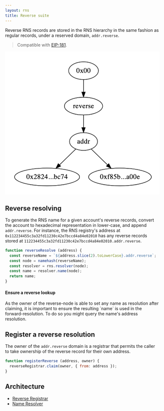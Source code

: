 ```yaml
---
layout: rns
title: Reverse suite
---
```


Reverse RNS records are stored in the RNS hierarchy in the same fashion as regular records, under a reserved domain, `addr.reverse`.

> Compatible with [EIP-181](https://eips.ethereum.org/EIPS/eip-181).

<img src="/img/addr_suite.png" class="img-fluid" alt="addr_suite" />

## Reverse resolving

To generate the RNS name for a given account's reverse records, convert the account to hexadecimal representation in lower-case, and append `addr.reverse`. For instance, the RNS registry's address at `0x112234455c3a32fd11230c42e7bccd4a84e02010` has any reverse records stored at `112234455c3a32fd11230c42e7bccd4a84e02010.addr.reverse`.

```js
function reverseResolve (address) {
  const reverseName = `${address.slice(2).toLowerCase}.addr.reverse`;
  const node = namehash(reverseName);
  const resolver = rns.resolver(node);
  const name = resolver.name(node);
  return name;
}
```

<div class="alert alert-warning">
  <h4>Ensure a reverse lookup</h4>
  As the owner of the reverse-node is able to set any name as resolution after claiming, it is important to ensure the resulting `name` is used in the forward-resolution. To do so you might query the name's address resolution.
</div>

## Register a reverse resolution

The owner of the `addr.reverse` domain is a registrar that permits the caller to take ownership of the reverse record for their own address.

```js
function registerReverse (address, owner) {
  reverseRegistrar.claim(owner, { from: address });
}
```

## Architecture

- [Reverse Registrar](/Architecture/ReverseRegistrar)
- [Name Resolver](/Architecture/NameResolver)
